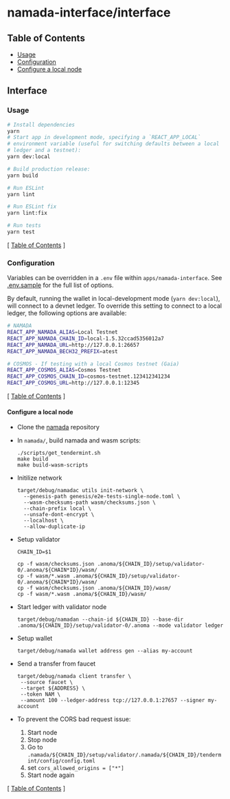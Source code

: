# namada-interface/interface

## Table of Contents

- [Usage](#usage)
- [Configuration](#configuration)
- [Configure a local node](#configure-a-local-node)

## Interface

### Usage

```bash
# Install dependencies
yarn
# Start app in development mode, specifying a `REACT_APP_LOCAL`
# environment variable (useful for switching defaults between a local
# ledger and a testnet):
yarn dev:local

# Build production release:
yarn build

# Run ESLint
yarn lint

# Run ESLint fix
yarn lint:fix

# Run tests
yarn test
```

[ [Table of Contents](#table-of-contents) ]

### Configuration

Variables can be overridden in a `.env` file within `apps/namada-interface`. See [.env.sample](https://github.com/anoma/namada-interface/blob/main/apps/interface/.env.sample) for the full list
of options.

By default, running the wallet in local-development mode (`yarn dev:local`), will connect to a devnet ledger. To override this setting to connect to
a local ledger, the following options are available:

```bash
# NAMADA
REACT_APP_NAMADA_ALIAS=Local Testnet
REACT_APP_NAMADA_CHAIN_ID=local-1.5.32ccad5356012a7
REACT_APP_NAMADA_URL=http://127.0.0.1:26657
REACT_APP_NAMADA_BECH32_PREFIX=atest

# COSMOS - If testing with a local Cosmos testnet (Gaia)
REACT_APP_COSMOS_ALIAS=Cosmos Testnet
REACT_APP_COSMOS_CHAIN_ID=cosmos-testnet.123412341234
REACT_APP_COSMOS_URL=http://127.0.0.1:12345
```

[ [Table of Contents](#table-of-contents) ]

#### Configure a local node

- Clone the [namada](https://github.com/anoma/namada) repository
- In `namada/`, build namada and wasm scripts:
  ```
  ./scripts/get_tendermint.sh
  make build
  make build-wasm-scripts
  ```
- Initilize network
  ```
  target/debug/namadac utils init-network \
    --genesis-path genesis/e2e-tests-single-node.toml \
    --wasm-checksums-path wasm/checksums.json \
    --chain-prefix local \
    --unsafe-dont-encrypt \
    --localhost \
    --allow-duplicate-ip
  ```
- Setup validator

  ```
  CHAIN_ID=$1

  cp -f wasm/checksums.json .anoma/${CHAIN_ID}/setup/validator-0/.anoma/${CHAIN*ID}/wasm/
  cp -f wasm/*.wasm .anoma/${CHAIN_ID}/setup/validator-0/.anoma/${CHAIN*ID}/wasm/
  cp -f wasm/checksums.json .anoma/${CHAIN_ID}/wasm/
  cp -f wasm/*.wasm .anoma/${CHAIN_ID}/wasm/
  ```

- Start ledger with validator node
  ```
  target/debug/namadan --chain-id ${CHAIN_ID} --base-dir .anoma/${CHAIN_ID}/setup/validator-0/.anoma --mode validator ledger
  ```
- Setup wallet
  ```
  target/debug/namada wallet address gen --alias my-account
  ```
- Send a transfer from faucet
  ```
  target/debug/namada client transfer \
   --source faucet \
   --target ${ADDRESS} \
   --token NAM \
   --amount 100 --ledger-address tcp://127.0.0.1:27657 --signer my-account
  ```
- To prevent the CORS bad request issue:
  1.  Start node
  2.  Stop node
  3.  Go to `.namada/${CHAIN_ID}/setup/validator/.namada/${CHAIN_ID}/tendermint/config/config.toml`
  4.  set `cors_allowed_origins = ["*"]`
  5.  Start node again

[ [Table of Contents](#table-of-contents) ]
